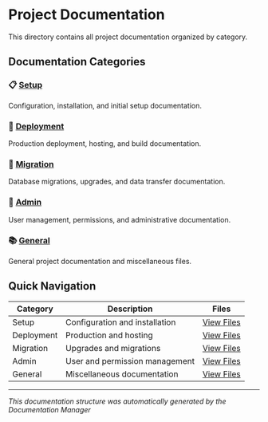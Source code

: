 # Project Documentation

This directory contains all project documentation organized by category.

## Documentation Categories

### 📋 [Setup](./setup/README.md)
Configuration, installation, and initial setup documentation.

### 🚀 [Deployment](./deployment/README.md)
Production deployment, hosting, and build documentation.

### 🔄 [Migration](./migration/README.md)
Database migrations, upgrades, and data transfer documentation.

### 👥 [Admin](./admin/README.md)
User management, permissions, and administrative documentation.

### 📚 [General](./general/README.md)
General project documentation and miscellaneous files.

## Quick Navigation

| Category | Description | Files |
|----------|-------------|-------|
| Setup | Configuration and installation | [View Files](./setup/) |
| Deployment | Production and hosting | [View Files](./deployment/) |
| Migration | Upgrades and migrations | [View Files](./migration/) |
| Admin | User and permission management | [View Files](./admin/) |
| General | Miscellaneous documentation | [View Files](./general/) |

---
*This documentation structure was automatically generated by the Documentation Manager*
